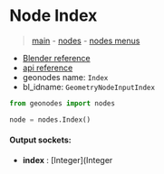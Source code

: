# Node Index

> [main](../structure.md) - [nodes](nodes.md) - [nodes menus](nodes_menus.md)

- [Blender reference](https://docs.blender.org/manual/en/latest/modeling/geometry_nodes/input/input_index.html)
- [api reference](https://docs.blender.org/api/current/bpy.types.GeometryNodeInputIndex.html)
- geonodes name: `Index`
- bl_idname: `GeometryNodeInputIndex`

```python
from geonodes import nodes

node = nodes.Index()
```

#### Output sockets:

- **index** : [Integer](Integer

